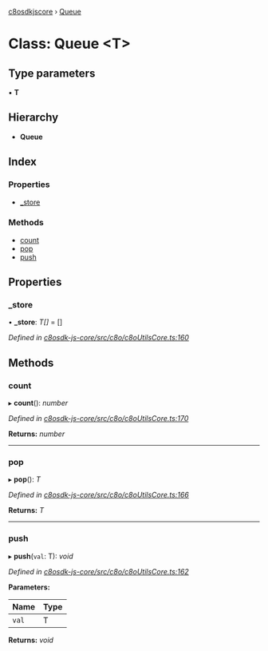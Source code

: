 [c8osdkjscore](../README.md) › [Queue](queue.md)

# Class: Queue <**T**>

## Type parameters

▪ **T**

## Hierarchy

* **Queue**

## Index

### Properties

* [_store](queue.md#_store)

### Methods

* [count](queue.md#count)
* [pop](queue.md#pop)
* [push](queue.md#push)

## Properties

###  _store

• **_store**: *T[]* =  []

*Defined in [c8osdk-js-core/src/c8o/c8oUtilsCore.ts:160](https://github.com/convertigo/c8osdk-angular/blob/e9a73ab/src/c8o/c8oUtilsCore.ts#L160)*

## Methods

###  count

▸ **count**(): *number*

*Defined in [c8osdk-js-core/src/c8o/c8oUtilsCore.ts:170](https://github.com/convertigo/c8osdk-angular/blob/e9a73ab/src/c8o/c8oUtilsCore.ts#L170)*

**Returns:** *number*

___

###  pop

▸ **pop**(): *T*

*Defined in [c8osdk-js-core/src/c8o/c8oUtilsCore.ts:166](https://github.com/convertigo/c8osdk-angular/blob/e9a73ab/src/c8o/c8oUtilsCore.ts#L166)*

**Returns:** *T*

___

###  push

▸ **push**(`val`: T): *void*

*Defined in [c8osdk-js-core/src/c8o/c8oUtilsCore.ts:162](https://github.com/convertigo/c8osdk-angular/blob/e9a73ab/src/c8o/c8oUtilsCore.ts#L162)*

**Parameters:**

Name | Type |
------ | ------ |
`val` | T |

**Returns:** *void*
